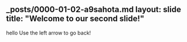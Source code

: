 _posts/0000-01-02-a9sahota.md
layout: slide
title: "Welcome to our second slide!"
---
hello
Use the left arrow to go back!
